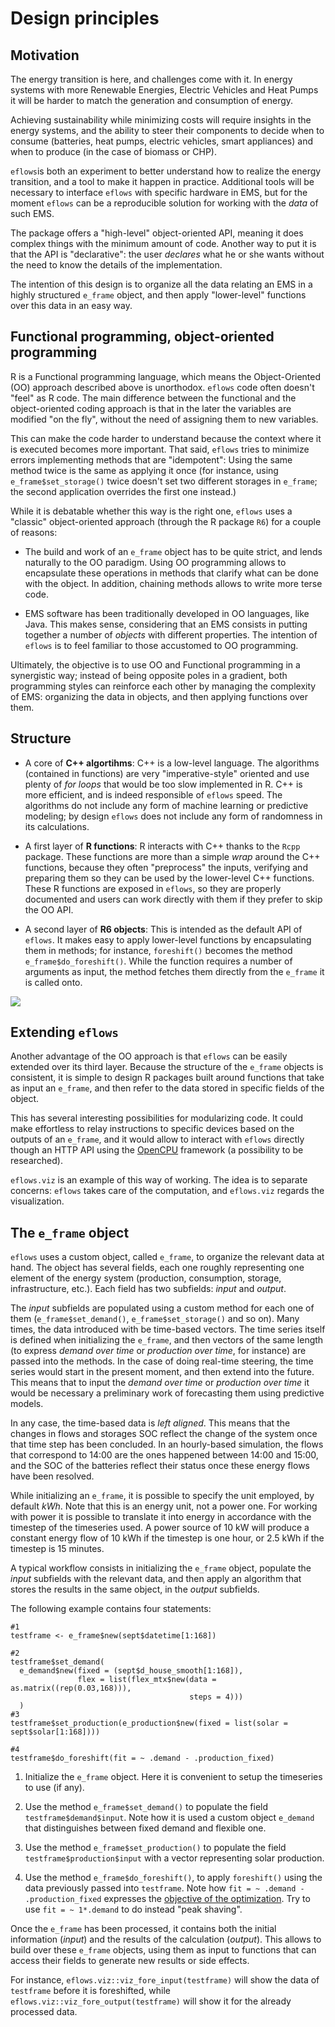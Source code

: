 # Design principles

## Motivation

The energy transition is here, and challenges come with it. In energy systems with more Renewable Energies, Electric Vehicles and Heat Pumps it will be harder to match the generation and consumption of energy. 

Achieving sustainability while minimizing costs will require insights in the energy systems, and the ability to steer their components to decide when to consume (batteries, heat pumps, electric vehicles, smart appliances) and when to produce (in the case of biomass or CHP).

`eflows`is both an experiment to better understand how to realize the energy transition, and a tool to make it happen in practice. Additional tools will be necessary to interface `eflows` with specific hardware in EMS, but for the moment `eflows` can be a reproducible solution for working with the *data* of such EMS.

The package offers a "high-level" object-oriented API, meaning it does complex things with the minimum amount of code. Another way to put it is that the API is "declarative": the user *declares* what he or she wants without the need to know the details of the implementation. 

The intention of this design is to organize all the data relating an EMS in a highly structured `e_frame` object, and then apply "lower-level" functions over this data in an easy way. 

## Functional programming, object-oriented programming

R is a Functional programming language, which means the Object-Oriented (OO) approach described above is unorthodox. `eflows` code often doesn't "feel" as R code. The main difference between the functional and the object-oriented coding approach is that in the later the variables are modified "on the fly", without the need of assigning them to new variables. 

This can make the code harder to understand because the context where it is executed becomes more important. That said, `eflows` tries to minimize errors implementing methods that are "idempotent": Using the same method twice is the same as applying it once (for instance, using `e_frame$set_storage()` twice doesn't set two different storages in `e_frame`; the second application overrides the first one instead.)

While it is debatable whether this way is the right one, `eflows` uses a "classic" object-oriented approach (through the R package `R6`) for a couple of reasons: 

- The build and work of an `e_frame` object has to be quite strict, and lends naturally to the OO paradigm. Using OO programming allows to encapsulate these operations in methods that clarify what can be done with the object. In addition, chaining methods allows to write more terse code.

- EMS software has been traditionally developed in OO languages, like Java. This makes sense, considering that an EMS consists in putting together a number of *objects* with different properties. The intention of `eflows` is to feel familiar to those accustomed to OO programming. 

Ultimately, the objective is to use OO and Functional programming in a synergistic way; instead of being opposite poles in a gradient, both programming styles can reinforce each other by managing the complexity of EMS: organizing the data in objects, and then applying functions over them. 

## Structure

- A core of **C++ algortihms**: C++ is a low-level language. The algorithms (contained in functions) are very "imperative-style" oriented and use plenty of *for loops* that would be too slow implemented in R. C++ is more efficient, and is indeed responsible of `eflows` speed. The algorithms do not include any form of machine learning or predictive modeling; by design `eflows` does not include any form of randomness in its calculations.  

- A first layer of **R functions**: R interacts with C++ thanks to the `Rcpp` package. These functions are more than a simple *wrap* around the C++ functions, because they often "preprocess" the inputs, verifying and preparing them so they can be used by the lower-level C++ functions. These R functions are exposed in `eflows`, so they are properly documented and users can work directly with them if they prefer to skip the OO API. 

- A second layer of **R6 objects**: This is intended as the default API of `eflows`. It makes easy to apply lower-level functions by encapsulating them in methods; for instance, `foreshift()` becomes the method `e_frame$do_foreshift()`. While the function requires a number of arguments as input, the method fetches them directly from the `e_frame` it is called onto.

<div class="broadImage">
<img src="../../www/images/general/structure.png">
</div>

## Extending `eflows`

Another advantage of the OO approach is that `eflows` can be easily extended over its third layer. Because the structure of the `e_frame` objects is consistent, it is simple to design R packages built around functions that take as input an `e_frame`, and then refer to the data stored in specific fields of the object.

This has several interesting possibilities for modularizing code. It could make effortless to relay instructions to specific devices based on the outputs of an `e_frame`, and it would allow to interact with `eflows` directly though an HTTP API using the [OpenCPU](https://www.opencpu.org/) framework (a possibility to be researched). 

`eflows.viz` is an example of this way of working. The idea is to separate concerns: `eflows` takes care of the computation, and `eflows.viz` regards the visualization. 

## The `e_frame` object
`eflows` uses a custom object, called `e_frame`, to organize the relevant data at hand. The object has several fields, each one roughly representing one element of the energy system (production, consumption, storage, infrastructure, etc.). Each field has two subfields: *input* and *output*.

The *input* subfields are populated using a custom method for each one of them (`e_frame$set_demand()`, `e_frame$set_storage()` and so on). Many times, the data introduced with be time-based vectors. The time series itself is defined when initializing the `e_frame`, and then vectors of the same length (to express *demand over time* or *production over time*, for instance) are passed into the methods. In the case of doing real-time steering, the time series would start in the present moment, and then extend into the future. This means that to input the *demand over time* or *production over time* it would be necessary a preliminary work of forecasting them using predictive models.

In any case, the time-based data is *left aligned*. This means that the changes in flows and storages SOC reflect the change of the system once that time step has been concluded. In an hourly-based simulation, the flows that correspond to 14:00 are the ones happened between 14:00 and 15:00, and the SOC of the batteries reflect their status once these energy flows have been resolved. 

While initializing an `e_frame`, it is possible to specify the unit employed, by default *kWh*. Note that this is an energy unit, not a power one. For working with power it is possible to translate it into energy in accordance with the timestep of the timeseries used. A power source of 10 kW will produce a constant energy flow of 10 kWh if the timestep is one hour, or 2.5 kWh if the timestep is 15 minutes.  

A typical workflow consists in initializing the `e_frame` object, populate the *input* subfields with the relevant data, and then apply an algorithm that stores the results in the same object, in the *output* subfields.

The following example contains four statements:

```
#1
testframe <- e_frame$new(sept$datetime[1:168])

#2
testframe$set_demand(
  e_demand$new(fixed = (sept$d_house_smooth[1:168]),
               flex = list(flex_mtx$new(data = as.matrix((rep(0.03,168))),
                                        steps = 4)))
  )
#3
testframe$set_production(e_production$new(fixed = list(solar = sept$solar[1:168])))

#4
testframe$do_foreshift(fit = ~ .demand - .production_fixed)
```
1. Initialize the `e_frame` object. Here it is convenient to setup the timeseries to use (if any). 

2. Use the method `e_frame$set_demand()` to populate the field `testframe$demand$input`. Note how it is used a custom object `e_demand` that distinguishes between fixed demand and flexible one. 

3. Use the method `e_frame$set_production()` to populate the field `testframe$production$input` with a vector representing solar production.

4. Use the method `e_frame$do_foreshift()`, to apply `foreshift()` using the data previously passed into `testframe`. Note how `fit = ~ .demand - .production_fixed` expresses the [objective of the optimization](.#fitting). Try to use `fit = ~ 1*.demand` to do instead "peak shaving". 

Once the `e_frame` has been processed, it contains both the initial information (*input*) and the results of the calculation (*output*). This allows to build over these `e_frame` objects, using them as input to functions that can access their fields to generate new results or side effects. 

For instance, `eflows.viz::viz_fore_input(testframe)` will show the data of `testframe` before it is foreshifted, while `eflows.viz::viz_fore_output(testframe)` will show it for the already processed data. 

